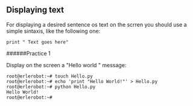## Displaying text

For displaying a desired sentence os text on the scrren you should use a simple sintaxis, like the following one:

```
print " Text goes here"
```
######Practice 1

Display on the screen a "Hello world " message:
```
root@erlerobot:~# touch Hello.py
root@erlerobot:~# echo 'print "Hello World!"' > Hello.py
root@erlerobot:~# python Hello.py
Hello World!
root@erlerobot:~#
```

